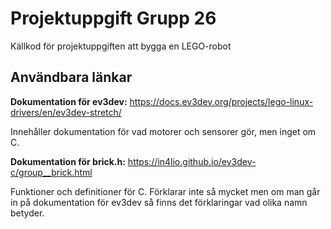 # Projektuppgift Grupp 26
Källkod för projektuppgiften att bygga en LEGO-robot

## Användbara länkar

**Dokumentation för ev3dev:** https://docs.ev3dev.org/projects/lego-linux-drivers/en/ev3dev-stretch/

Innehåller dokumentation för vad motorer och sensorer gör, men inget om C.

**Dokumentation för brick.h:** https://in4lio.github.io/ev3dev-c/group__brick.html

Funktioner och definitioner för C. Förklarar inte så mycket men om man går in på dokumentation för ev3dev så finns det förklaringar vad olika namn betyder.